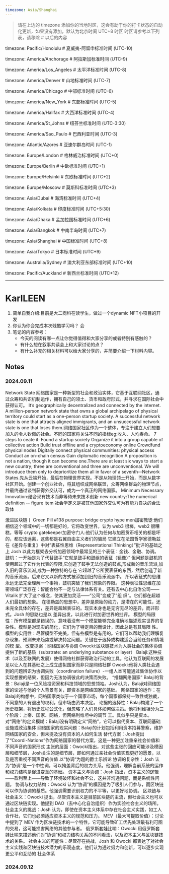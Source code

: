 ```yaml
---
timezone: Asia/Shanghai
---
```


> 请在上边的 timezone 添加你的当地时区，这会有助于你的打卡状态的自动化更新，如果没有添加，默认为北京时间 UTC+8 时区
> 时区请参考以下列表，请移除 # 以后的内容

timezone: Pacific/Honolulu # 夏威夷-阿留申标准时间 (UTC-10)

timezone: America/Anchorage # 阿拉斯加标准时间 (UTC-9)

timezone: America/Los_Angeles # 太平洋标准时间 (UTC-8)

timezone: America/Denver # 山地标准时间 (UTC-7)

timezone: America/Chicago # 中部标准时间 (UTC-6)

timezone: America/New_York # 东部标准时间 (UTC-5)

timezone: America/Halifax # 大西洋标准时间 (UTC-4)

timezone: America/St_Johns # 纽芬兰标准时间 (UTC-3:30)

timezone: America/Sao_Paulo # 巴西利亚时间 (UTC-3)

timezone: Atlantic/Azores # 亚速尔群岛时间 (UTC-1)

timezone: Europe/London # 格林威治标准时间 (UTC+0)

timezone: Europe/Berlin # 中欧标准时间 (UTC+1)

timezone: Europe/Helsinki # 东欧标准时间 (UTC+2)

timezone: Europe/Moscow # 莫斯科标准时间 (UTC+3)

timezone: Asia/Dubai # 海湾标准时间 (UTC+4)

timezone: Asia/Kolkata # 印度标准时间 (UTC+5:30)

timezone: Asia/Dhaka # 孟加拉国标准时间 (UTC+6)

timezone: Asia/Bangkok # 中南半岛时间 (UTC+7)

timezone: Asia/Shanghai # 中国标准时间 (UTC+8)

timezone: Asia/Tokyo # 日本标准时间 (UTC+9)

timezone: Australia/Sydney # 澳大利亚东部标准时间 (UTC+10)

timezone: Pacific/Auckland # 新西兰标准时间 (UTC+12)

---

# KarlLEEN

1. 简单自我介绍:目前是大二商科在读学生，做过一个dynamic NFT小项目的开发
2. 你认为你会完成本次残酷学习吗？ 会
3. 笔记的内容参考：
   - 今天的阅读有哪一点让你觉得值得和大家分享的或者特别有感触的？
   - 有什么想在叙事共读会上和大家讨论的点？
   - 有什么补充的相关材料可以给大家分享的，并简要介绍一下材料内容。

## Notes

<!-- Content_START -->

### 2024.09.11
Network State
网络国家是一种新型的社会和政治实体，它基于互联网社区，通过众筹和共识机制运作，拥有自己的领土、货币和政府形式，并寻求在国际社会中获得认可。
It’s geographically decentralized and connected by the internet. A million-person network state that owns a global archipelago of physical territory could start as a one-person startup society. A successful network state is one that attracts aligned immigrants, and an unsuccessful network state is one that loses them.网络国家社区作为一个整体，专注于建立人们想要加入的令人钦佩的社会。不同的国家将关注不同的指标eg:收入、人均寿命。
7 steps to ceate it:
   Found a startup society
   Organize it into a group capable of collective action
   Build trust offline and a cryptoeconomy online
   Crowdfund physical nodes
   Digitally connect physical communities: physical access
   Conduct an on-chain census
   Gain diplomatic recognition
A proposition is not a nation, though it can become one.There are at least six ways to start a new country; three are conventional and three are unconventional. We will introduce them only to deprioritize them all in favor of a seventh--Network States.先从云端开始，最后在物理世界实现。不是从物理领土开始，而是从数字社区开始。创建一个创业社会，将其组织成网络联盟，众筹网络群岛的物理节点，并最终通过谈判获得外交认可，成为一个真正的网络国家。
   Minimum Necessary Innovation:结合现有技术而非等待未来技术创新
   new country:The numerical definition -- figure item 社会学定义是被其他国家外交认可为有能力自决的合法政体

激进区块链丨 Green Pill #138
purpose: bridge 
      crypto  hype men加密教徒:他们相信这个领域中的一切都是好的，它将改变世界，认为 web3 很棒，web2 很糟糕，等等
      crypto gatekeeper加密守门人:他们认为任何与加密货币相关的都是坏的，都应该远离，这些都是右翼自由主义者们的骗局
   它建立在法国哲学家德勒兹在《差异与重复》中对”表征性思维（Representational Thinking）”批评的基础之上
   Josh 以此为框架去分析加密领域中最常见的三个表征：金钱、金融、协调。
   鼓机：一开始是为了代替鼓手“它就是鼓手和鼓组的表征（镜像）”
      但问题是鼓机的使用超过了它作为代表的界限,它创造了鼓手无法创造的鼓点,形成新的音乐流派,加入旧的音乐流派,成为一种独特的存在
      它超越了它所要表征的东西，然后创造了新的音乐流派。后来它又以新的方式被添加到旧的音乐流派中。
      所以表征式的思维永远无法完全理解一个事物，鼓机突破了我们想象的界限。
      这种表征性思维在加密领域广泛存在：智能合约不一定与法律体系有关。还有去中心化自治公司—— Vitalik 扩大了这个概念，使其更加灵活——”公司“变成了”组         织“。它们都在超越人们最初的想象。
   在德勒兹的思想中，差异是原始的动力，是潜在的可能性，还未完全具体的存在，差异是超越表征的。现实本身也是无穷无尽的差异，而非形式。Josh 的思路也是以       差异出发，以此进行对加密世界的批评。
   模型的局限性：所有模型都是错误的，意味着没有一个模型能够完全准确地描述现实世界的复杂性。模型是对现实的简化，它们为了特定目的而设计，因此总是有其局限 
   性。
   模型的实用性：尽管模型不完美，但有些模型是有用的。它们可以帮助我们理解复杂现象、预测未来趋势或解决特定问题。关键在于选择或构建适合当前任务和情境的模 
   型。
改变提案：网络国家与协调
   Owocki:区块链技术为人类社会的集体协调提供了新的基质（substrate: an underlying substance or layer）
   Balaji:这种技术（以及互联网的发展）使得网络社群获得政治行动的工具。他认为互联网的发展足以让人在其基础之上成立虚拟国家而非只是网络社群
   Owocki:他将人类社会遇到的问题辨识为协调失败（coordination failure）-一组人本可能通过集体协作以实现想要的结果，但因为无法协调彼此的决策而失败。
“推翻网络国家”
   Balaji的背景：Balaji是一位风险投资家和科技领域的思想领袖。Josh认为，Balaji对网络国家的论述与他的个人背景有关，即资本是网络国家的基础。
   网络国家的运作：在Balaji的构想中，网络国家类似于一个国家市场，每个国家都保持一致性或独裁，不同意的人有退出的权利，但市场由资本决定。
   论据的选择性：Balaji构建了一个历史框架，将历史过程公式化，但忽略了人们具体如何做决策。他将利维坦分为三个阶段：上帝、国家、网络，但网络利维坦中的调节 
   工。具似乎只是资本。
   对“网络”的定义模糊：Balaji没有明确定义“网络”，它可以指代资本、互联网基础设施或政治集体
   网络国家的现实问题：Balaji的计划包括利用资本招募警察，维护网络国家的安全，但未提及没有资本的人如何生活
   替代方案：Josh提出了“Coordi-Nations”作为网络国家的替代方案，这是一种更加注重亲社会价值和不同声音的国家形式
   主张的层面：Owocki指出，对这些主张的回应可能涉及模因层和细节层，Josh关注的是细节层，即如何通过亲社会价值实现更好的愿景，以及是否重视不同声音的价值
以“协调“为题的爵士乐辨论
   协调的复杂性：Josh 认为“协调”是一个中性词，可以掩盖背后的权力关系。他强调，理解当前系统的运作和权力结构是促进变革的基础。
   资本主义与协调：Josh 指出，资本主义的逻辑——盈利至上——导致了环境破坏和社会不公，这并非沟通问题，而是系统性问题。
   协调与权力结构：Owocki 认为“协调”的模因是为了吸引人们参与，而区块链可以作为协调的基质。他强调需要识别权力的不平等，以更好地协调。
   区块链与社会主义：Owocki 提出，尽管资本主义是目前区块链的主流，但社会主义也可以通过区块链实现。他提到 DAO（去中心化自治组织）作为实验社会主义的场所。
   社会主义的挑战：Josh 认为，即使在资本主义体系中存在社会主义实践，如工人合作社，它们也必须适应资本主义的规范和压力。
   MEV（最大可提取价值）：讨论中提到了 MEV 作为区块链技术的一个特性，它可能导致矿工优先处理最有利可图的交易，这可能损害网络的其他参与者。
   俄罗斯套娃比喻：Owocki 用俄罗斯套娃比喻来描述他们对“协调”和权力结构关系的不同看法，以及资本主义与区块链技术的关系。
   社会主义的可能性：尽管存在挑战，Josh 和 Owocki 都表达了对社会主义实践和区块链技术潜力的乐观态度，他们认为通过努力和创新，可以逐步实现更公平和互助的   社会体系
### 2024.09.12


<!-- Content_END -->
